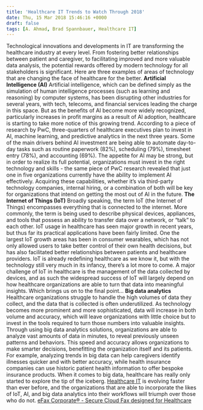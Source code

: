 ```yaml
---
title: 'Healthcare IT Trends to Watch Through 2018'
date: Thu, 15 Mar 2018 15:46:16 +0000
draft: false
tags: [A. Ahmad, Brad Spannbauer, Healthcare IT]
---
```


Technological innovations and developments in IT are transforming the healthcare industry at every level. From fostering better relationships between patient and caregiver, to facilitating improved and more valuable data analysis, the potential rewards offered by modern technology for all stakeholders is significant. Here are three examples of areas of technology that are changing the face of healthcare for the better. **Artificial Intelligence (AI)** Artificial intelligence, which can be defined simply as the simulation of human intelligence processes (such as learning and reasoning) by computer systems, has been disrupting other industries for several years, with tech, telecoms, and financial services leading the charge in this space. But as the benefits of AI become more widely recognized, particularly increases in profit margins as a result of AI adoption, healthcare is starting to take more notice of this growing trend. According to a piece of research by PwC, three-quarters of healthcare executives plan to invest in AI, machine learning, and predictive analytics in the next three years. Some of the main drivers behind AI investment are being able to automate day-to-day tasks such as routine paperwork (82%), scheduling (79%), timesheet entry (78%), and accounting (69%). The appetite for AI may be strong, but in order to realize its full potential, organizations must invest in the right technology and skills - the same piece of PwC research revealed that just one in five organizations currently have the ability to implement AI effectively. Acquiring these capabilities, whether it’s via third-party technology companies, internal hiring, or a combination of both will be key for organizations that intend on getting the most out of AI in the future. **The Internet of Things (IoT)** Broadly speaking, the term IoT (the Internet of Things) encompasses everything that is connected to the internet. More commonly, the term is being used to describe physical devices, appliances, and tools that possess an ability to transfer data over a network, or “talk” to each other. IoT usage in healthcare has seen major growth in recent years, but thus far its practical applications have been fairly limited. One the largest IoT growth areas has been in consumer wearables, which has not only allowed users to take better control of their own health decisions, but has also facilitated better relationships between patients and healthcare providers. IoT is already redefining healthcare as we know it, but with the technology still very much in its infancy, there’s a lot more to come. A major challenge of IoT in healthcare is the management of the data collected by devices, and as such the widespread success of IoT will largely depend on how healthcare organizations are able to turn that data into meaningful insights. Which brings us on to the final point... **Big data analytics** Healthcare organizations struggle to handle the high volumes of data they collect, and the data that is collected is often underutilized. As technology becomes more prominent and more sophisticated, data will increase in both volume and accuracy, which will leave organizations with little choice but to invest in the tools required to turn those numbers into valuable insights. Through using big data analytics solutions, organizations are able to analyze vast amounts of data in minutes, to reveal previously unseen patterns and behaviors. This speed and accuracy allows organizations to make smarter decisions, benefitting the organization itself and its patients. For example, analyzing trends in big data can help caregivers identify illnesses quicker and with better accuracy, while health insurance companies can use historic patient health information to offer bespoke insurance products. When it comes to big data, healthcare has really only started to explore the tip of the iceberg. [Healthcare IT](https://enterprise.efax.com/blog/our-top-10-healthcare-cybersecurity-questions) is evolving faster than ever before, and the organizations that are able to incorporate the likes of IoT, AI, and big data analytics into their workflows will triumph over those who do not. [eFax Corporate® - Secure Cloud Fax designed for Healthcare](https://enterprise.efax.com/industry/healthcare)